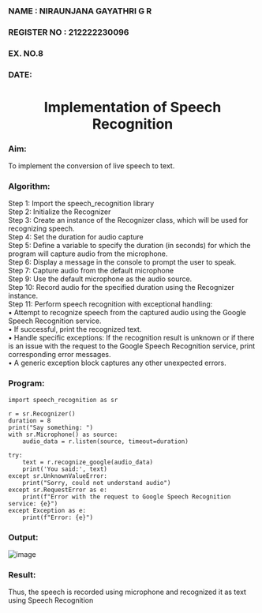  <H3>NAME : NIRAUNJANA GAYATHRI G R</H3>
<H3>REGISTER NO : 212222230096</H3>
<H3>EX. NO.8</H3>
<H3>DATE:</H3>
<H1 ALIGN =CENTER>Implementation of Speech Recognition</H1>
<H3>Aim:</H3> 
 To implement the conversion of live speech to text.<BR>
<h3>Algorithm:</h3>
Step 1: Import the speech_recognition library<Br>
Step 2: Initialize the Recognizer<Br>
Step 3: Create an instance of the Recognizer class, which will be used for recognizing speech.<Br>
Step 4: Set the duration for audio capture<Br>
Step 5: Define a variable to specify the duration (in seconds) for which the program will capture audio from the microphone.<Br>
Step 6: Display a message in the console to prompt the user to speak.<Br>
Step 7: Capture audio from the default microphone<Br>
Step 9: Use the default microphone as the audio source.<Br>
Step 10: Record audio for the specified duration using the Recognizer instance.<Br>
Step 11: Perform speech recognition with exceptional handling:<Br>
•	Attempt to recognize speech from the captured audio using the Google Speech Recognition service.<Br>
•	If successful, print the recognized text.<Br>
•	Handle specific exceptions: If the recognition result is unknown or if there is an issue with the request to the Google Speech Recognition service, print corresponding error messages.<Br>
•	A generic exception block captures any other unexpected errors.<Br>
<H3>Program:</H3>

```
import speech_recognition as sr

r = sr.Recognizer()
duration = 8
print("Say something: ")
with sr.Microphone() as source:
    audio_data = r.listen(source, timeout=duration)

try:
    text = r.recognize_google(audio_data)
    print('You said:', text)
except sr.UnknownValueError:
    print("Sorry, could not understand audio")
except sr.RequestError as e:
    print(f"Error with the request to Google Speech Recognition service: {e}")
except Exception as e:
    print(f"Error: {e}")

```

<H3> Output:</H3>

![image](https://github.com/niraunjana/Ex-8--AAI/assets/119395610/3d1bdb19-119f-477e-8435-4f6082b3c0b7)


<H3> Result:</H3>
Thus, the speech is recorded using microphone and recognized it as text using Speech Recognition 
